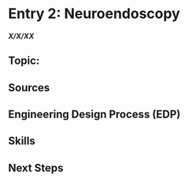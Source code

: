 # Entry 2: Neuroendoscopy
##### X/X/XX

## Topic: 

## Sources


## Engineering Design Process (EDP)

## Skills 


## Next Steps
